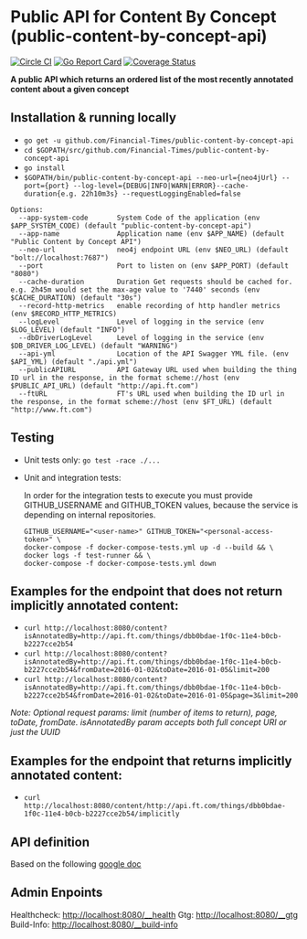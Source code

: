 # Public API for Content By Concept (public-content-by-concept-api)

[![Circle CI](https://circleci.com/gh/Financial-Times/public-content-by-concept-api.svg?style=shield)](https://circleci.com/gh/Financial-Times/public-content-by-concept-api)
[![Go Report Card](https://goreportcard.com/badge/github.com/Financial-Times/public-content-by-concept-api)](https://goreportcard.com/report/github.com/Financial-Times/public-content-by-concept-api)
[![Coverage Status](https://coveralls.io/repos/github/Financial-Times/public-content-by-concept-api/badge.svg)](https://coveralls.io/github/Financial-Times/public-content-by-concept-api)

__A public API which returns an ordered list of the most recently annotated content about a given concept__


## Installation & running locally
* `go get -u github.com/Financial-Times/public-content-by-concept-api`
* `cd $GOPATH/src/github.com/Financial-Times/public-content-by-concept-api`
* `go install`
* `$GOPATH/bin/public-content-by-concept-api --neo-url={neo4jUrl} --port={port} --log-level={DEBUG|INFO|WARN|ERROR}--cache-duration{e.g. 22h10m3s} --requestLoggingEnabled=false`

```shell
Options:
  --app-system-code       System Code of the application (env $APP_SYSTEM_CODE) (default "public-content-by-concept-api")
  --app-name              Application name (env $APP_NAME) (default "Public Content by Concept API")
  --neo-url               neo4j endpoint URL (env $NEO_URL) (default "bolt://localhost:7687")
  --port                  Port to listen on (env $APP_PORT) (default "8080")
  --cache-duration        Duration Get requests should be cached for. e.g. 2h45m would set the max-age value to '7440' seconds (env $CACHE_DURATION) (default "30s")
  --record-http-metrics   enable recording of http handler metrics (env $RECORD_HTTP_METRICS)
  --logLevel              Level of logging in the service (env $LOG_LEVEL) (default "INFO")
  --dbDriverLogLevel      Level of logging in the service (env $DB_DRIVER_LOG_LEVEL) (default "WARNING")
  --api-yml               Location of the API Swagger YML file. (env $API_YML) (default "./api.yml")
  --publicAPIURL          API Gateway URL used when building the thing ID url in the response, in the format scheme://host (env $PUBLIC_API_URL) (default "http://api.ft.com")
  --ftURL                 FT's URL used when building the ID url in the response, in the format scheme://host (env $FT_URL) (default "http://www.ft.com")
```

## Testing
* Unit tests only: `go test -race ./...`
* Unit and integration tests:
  
  In order for the integration tests to execute you must provide GITHUB_USERNAME and GITHUB_TOKEN values, because the service is depending on internal repositories.
    ```
    GITHUB_USERNAME="<user-name>" GITHUB_TOKEN="<personal-access-token>" \
    docker-compose -f docker-compose-tests.yml up -d --build && \
    docker logs -f test-runner && \
    docker-compose -f docker-compose-tests.yml down
    ```

## Examples for the endpoint that does not return implicitly annotated content: 
* `curl http://localhost:8080/content?isAnnotatedBy=http://api.ft.com/things/dbb0bdae-1f0c-11e4-b0cb-b2227cce2b54 `
* `curl http://localhost:8080/content?isAnnotatedBy=http://api.ft.com/things/dbb0bdae-1f0c-11e4-b0cb-b2227cce2b54&fromDate=2016-01-02&toDate=2016-01-05&limit=200`
* `curl http://localhost:8080/content?isAnnotatedBy=http://api.ft.com/things/dbb0bdae-1f0c-11e4-b0cb-b2227cce2b54&fromDate=2016-01-02&toDate=2016-01-05&page=3&limit=200`

*Note: Optional request params: limit (number of items to return), page, toDate, fromDate. isAnnotatedBy param accepts both full concept URI or just the UUID*

## Examples for the endpoint that returns implicitly annotated content:
* `curl http://localhost:8080/content/http://api.ft.com/things/dbb0bdae-1f0c-11e4-b0cb-b2227cce2b54/implicitly `

## API definition
Based on the following [google doc](https://docs.google.com/a/ft.com/document/d/1YjqNYEXkc0Ip-6bGttwnPcAh2XKG6tgzmojTdq8gM2s)

## Admin Enpoints
Healthcheck: [http://localhost:8080/__health](http://localhost:8080/__health)
Gtg: [http://localhost:8080/__gtg](http://localhost:8080/__gtg)
Build-Info: [http://localhost:8080/__build-info](http://localhost:8080/__build-info)

